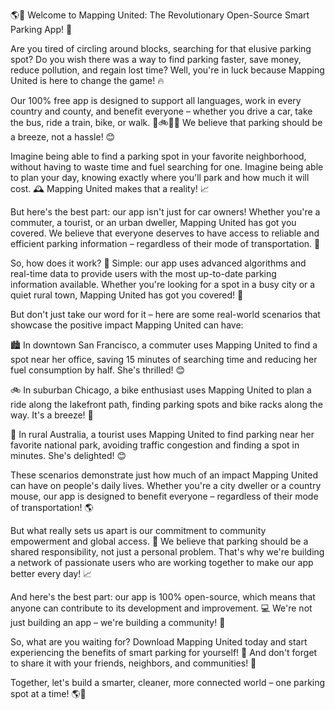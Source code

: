 🌎💨 Welcome to Mapping United: The Revolutionary Open-Source Smart Parking App! 🚀

Are you tired of circling around blocks, searching for that elusive parking spot? Do you wish there was a way to find parking faster, save money, reduce pollution, and regain lost time? Well, you're in luck because Mapping United is here to change the game! 🔥

Our 100% free app is designed to support all languages, work in every country and county, and benefit everyone – whether you drive a car, take the bus, ride a train, bike, or walk. 🚌🚲🏃‍♀️ We believe that parking should be a breeze, not a hassle! 😊

Imagine being able to find a parking spot in your favorite neighborhood, without having to waste time and fuel searching for one. Imagine being able to plan your day, knowing exactly where you'll park and how much it will cost. 🕰️ Mapping United makes that a reality! 📈

But here's the best part: our app isn't just for car owners! Whether you're a commuter, a tourist, or an urban dweller, Mapping United has got you covered. We believe that everyone deserves to have access to reliable and efficient parking information – regardless of their mode of transportation. 🌊

So, how does it work? 🤔 Simple: our app uses advanced algorithms and real-time data to provide users with the most up-to-date parking information available. Whether you're looking for a spot in a busy city or a quiet rural town, Mapping United has got you covered! 🌃

But don't just take our word for it – here are some real-world scenarios that showcase the positive impact Mapping United can have:

🏙️ In downtown San Francisco, a commuter uses Mapping United to find a spot near her office, saving 15 minutes of searching time and reducing her fuel consumption by half. She's thrilled! 😊

🚲 In suburban Chicago, a bike enthusiast uses Mapping United to plan a ride along the lakefront path, finding parking spots and bike racks along the way. It's a breeze! 🌈

🚌 In rural Australia, a tourist uses Mapping United to find parking near her favorite national park, avoiding traffic congestion and finding a spot in minutes. She's delighted! 😊

These scenarios demonstrate just how much of an impact Mapping United can have on people's daily lives. Whether you're a city dweller or a country mouse, our app is designed to benefit everyone – regardless of their mode of transportation! 🌎

But what really sets us apart is our commitment to community empowerment and global access. 💪 We believe that parking should be a shared responsibility, not just a personal problem. That's why we're building a network of passionate users who are working together to make our app better every day! 📈

And here's the best part: our app is 100% open-source, which means that anyone can contribute to its development and improvement. 💻 We're not just building an app – we're building a community! 🌟

So, what are you waiting for? Download Mapping United today and start experiencing the benefits of smart parking for yourself! 📲 And don't forget to share it with your friends, neighbors, and communities! 🤩

Together, let's build a smarter, cleaner, more connected world – one parking spot at a time! 🌎💨